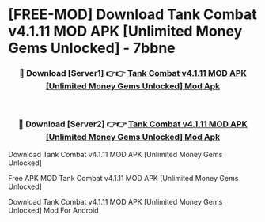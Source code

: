 # [FREE-MOD] Download Tank Combat v4.1.11 MOD APK [Unlimited Money Gems Unlocked] - 7bbne


<div align="center">
<h3>🔴 Download [Server1] 👉👉 <a href="https://apk-comot.site?title=Tank_Combat_v4.1.11_MOD_APK_[Unlimited_Money_Gems_Unlocked]">Tank Combat v4.1.11 MOD APK [Unlimited Money Gems Unlocked] Mod Apk</a></h3><br>

<h3>🔴 Download [Server2] 👉👉 <a href="https://apk-comot.site?title=Tank_Combat_v4.1.11_MOD_APK_[Unlimited_Money_Gems_Unlocked]">Tank Combat v4.1.11 MOD APK [Unlimited Money Gems Unlocked] Mod Apk</a></h3>
</div>



Download Tank Combat v4.1.11 MOD APK [Unlimited Money Gems Unlocked] 

Free APK MOD Tank Combat v4.1.11 MOD APK [Unlimited Money Gems Unlocked] 

Download Tank Combat v4.1.11 MOD APK [Unlimited Money Gems Unlocked] Mod For Android
